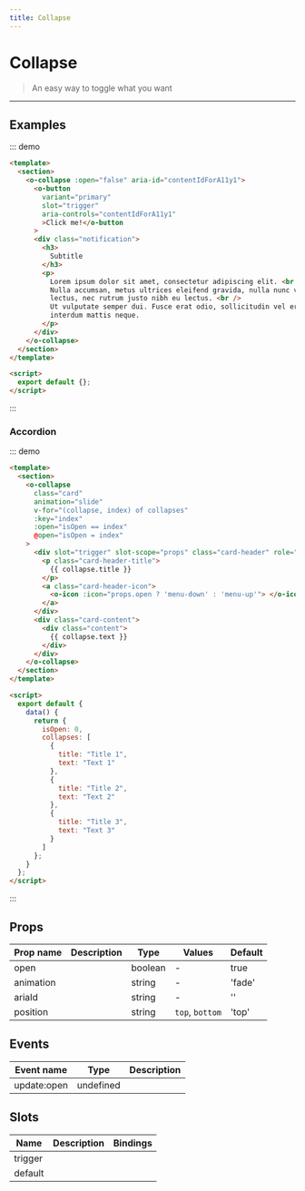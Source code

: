 ```yaml
---
title: Collapse
---
```


# Collapse

> An easy way to toggle what you want

---

## Examples

::: demo

```html
<template>
  <section>
    <o-collapse :open="false" aria-id="contentIdForA11y1">
      <o-button
        variant="primary"
        slot="trigger"
        aria-controls="contentIdForA11y1"
        >Click me!</o-button
      >
      <div class="notification">
        <h3>
          Subtitle
        </h3>
        <p>
          Lorem ipsum dolor sit amet, consectetur adipiscing elit. <br />
          Nulla accumsan, metus ultrices eleifend gravida, nulla nunc varius
          lectus, nec rutrum justo nibh eu lectus. <br />
          Ut vulputate semper dui. Fusce erat odio, sollicitudin vel erat vel,
          interdum mattis neque.
        </p>
      </div>
    </o-collapse>
  </section>
</template>

<script>
  export default {};
</script>
```

:::

### Accordion

::: demo

```html
<template>
  <section>
    <o-collapse
      class="card"
      animation="slide"
      v-for="(collapse, index) of collapses"
      :key="index"
      :open="isOpen == index"
      @open="isOpen = index"
    >
      <div slot="trigger" slot-scope="props" class="card-header" role="button">
        <p class="card-header-title">
          {{ collapse.title }}
        </p>
        <a class="card-header-icon">
          <o-icon :icon="props.open ? 'menu-down' : 'menu-up'"> </o-icon>
        </a>
      </div>
      <div class="card-content">
        <div class="content">
          {{ collapse.text }}
        </div>
      </div>
    </o-collapse>
  </section>
</template>

<script>
  export default {
    data() {
      return {
        isOpen: 0,
        collapses: [
          {
            title: "Title 1",
            text: "Text 1"
          },
          {
            title: "Title 2",
            text: "Text 2"
          },
          {
            title: "Title 3",
            text: "Text 3"
          }
        ]
      };
    }
  };
</script>
```

:::

## Props

| Prop name | Description | Type    | Values          | Default |
| --------- | ----------- | ------- | --------------- | ------- |
| open      |             | boolean | -               | true    |
| animation |             | string  | -               | 'fade'  |
| ariaId    |             | string  | -               | ''      |
| position  |             | string  | `top`, `bottom` | 'top'   |

## Events

| Event name  | Type      | Description |
| ----------- | --------- | ----------- |
| update:open | undefined |

## Slots

| Name    | Description | Bindings |
| ------- | ----------- | -------- |
| trigger |             |          |
| default |             |          |
